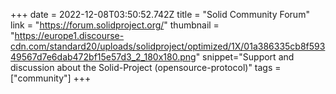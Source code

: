 +++
date = 2022-12-08T03:50:52.742Z
title = "Solid Community Forum"
link = "https://forum.solidproject.org/"
thumbnail = "https://europe1.discourse-cdn.com/standard20/uploads/solidproject/optimized/1X/01a386335cb8f59349567d7e6dab472bf15e57d3_2_180x180.png"
snippet="Support and discussion about the Solid-Project (opensource-protocol)"
tags = ["community"]
+++
